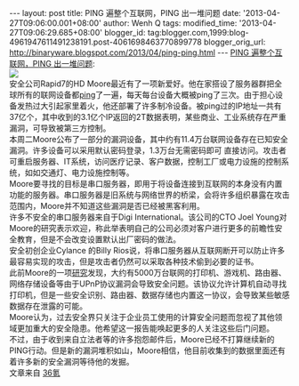 --- layout: post title: PING 遍整个互联网，PING 出一堆问题 date:
'2013-04-27T09:06:00.001+08:00' author: Wenh Q tags: modified\_time:
'2013-04-27T09:06:29.685+08:00' blogger\_id:
tag:blogger.com,1999:blog-4961947611491238191.post-4061698463770899778
blogger\_orig\_url:
http://binaryware.blogspot.com/2013/04/ping-ping.html --- [PING
遍整个互联网，PING
出一堆问题](http://www.oschina.net/news/39974/ping-whole-internet):\
![](http://static.oschina.net/uploads/img/201304/26172824_jmL4.jpg)\
安全公司Rapid7的HD
Moore最近有了一项新爱好。他在家搭设了服务器群把全球所有的联网设备都[ping](http://baike.baidu.com/view/709.htm)了一遍，每天每台设备大概被ping了三次。由于担心设备发热过大引起家里着火，他还部署了许多制冷设备。被ping过的IP地址一共有37亿个，其中收到的3.1亿个IP返回的2T数据表明，某些商业、工业系统存在严重漏洞，可导致被第三方控制。\
本周二Moore公布了一部分的漏洞设备，其中约有11.4万台联网设备存在已知安全漏洞。许多设备可以采用默认密码登录，1.3万台无需密码即可
直接访问。攻击者可重启服务器、IT系统，访问医疗记录、客户数据，控制工厂或电力设施的控制系统，如如交通灯、电力设施控制等。\
Moore要寻找的目标是串口服务器，即用于将设备连接到互联网的本身没有内置功能的服务器。串口服务器是旧系统与网络世界的桥梁，会将许多组织暴露在攻击范围内，Moore并不知道这些漏洞是否已经被黑客利用。\
许多不安全的串口服务器来自于Digi International。该公司的CTO Joel
Young对Moore的研究表示欢迎，称此举表明自己的公司必须对客户进行更多的前瞻性安全教育，但是不会改变设置默认出厂密码的做法。\
安全初创企业Cylance 的Billy
Rios说，将串口服务器从互联网断开可以防止许多最容易实现的攻击，但是攻击者仍然可以采取各种技术偷到必要的证书。\
此前Moore的一项[研究](https://community.rapid7.com/docs/DOC-2150)发现，大约有5000万台联网的打印机、游戏机、路由器、网络存储设备等由于UPnP协议漏洞会导致安全问题。该协议允许计算机自动寻找打印机，但是一些安全识别、路由器、数据存储也内置这一协议，会导致某些敏感数据存在泄露的可能。\
Moore认为，过去安全界只关注于企业员工使用的计算安全问题而忽视了其他领域更加重大的安全隐患。他希望这一报告能唤起更多的人关注这些后门问题。\
不过，由于收到来自立法者等的许多抱怨邮件后，Moore已经不打算继续新的PING行动。但是新的漏洞堆积如山，Moore相信，他目前收集到的数据里面还有着许多新的安全漏洞等待他的发掘。\
文章来自 [36氪](http://www.36kr.com/)
